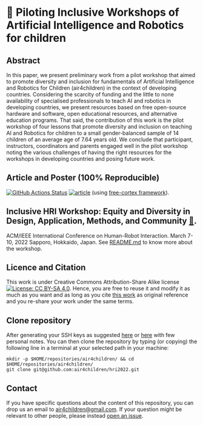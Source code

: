 # :page_facing_up: Piloting Inclusive Workshops of Artificial Intelligence and Robotics for children 
## Abstract
In this paper, we present preliminary work from a pilot workshop that aimed to promote diversity and inclusion for fundamentals of Artificial Intelligence and Robotics for Children (air4children) in the context of developing countries.
Considering the scarcity of funding and the little to none availability of specialised professionals to teach AI and robotics in developing countries, we present resources based on free open-source hardware and software, open educational resources, and alternative education programs.
That said, the contribution of this work is the pilot workshop of four lessons that promote diversity and inclusion on teaching AI and Robotics for children to a small gender-balanced sample of 14 children of an average age of 7.64 years old.
We conclude that participant, instructors, coordinators and parents engaged well in the pilot workshop noting the various challenges of having the right resources for the workshops in developing countries and posing future work.

## Article and Poster (100% Reproducible)
[![GitHub Actions Status](https://github.com/air4children/hri2022/workflows/CITEX/badge.svg)](https://github.com/air4children/hri2022/actions) [![article](https://img.shields.io/badge/read-article-blue.svg)](https://github.com/air4children/hri2022/blob/pdfs/workshop-paper.pdf) (using [free-cortex framework](https://github.com/free-cortex/framework)).



## Inclusive HRI Workshop: Equity and Diversity in Design, Application, Methods, and Community  [:link:](https://sites.google.com/view/dei-hri-2022/home).
ACM/IEEE International Conference on Human-Robot Interaction. 
March 7-10, 2022 Sapporo, Hokkaido, Japan. 
See [README.md](resources/workshop/README.md) to know more about the workshop.

## Licence and Citation 
This work is under Creative Commons Attribution-Share Alike license [![License: CC BY-SA 4.0](https://licensebuttons.net/l/by-sa/4.0/80x15.png)](https://creativecommons.org/licenses/by-sa/4.0/). 
Hence, you are free to reuse it and modify it as much as you want and as long as you cite [this work](https://github.com/air4children/hri2022) as original reference and you re-share your work under the same terms.

## Clone repository
After generating your SSH keys as suggested [here](https://docs.github.com/en/github/authenticating-to-github/generating-a-new-ssh-key-and-adding-it-to-the-ssh-agent) or [here](https://github.com/mxochicale/tools/blob/main/github/SSH.md) with few personal notes.
You can then clone the repository by typing (or copying) the following line in a terminal at your selected path in your machine:
```
mkdir -p $HOME/repositories/air4children/ && cd $HOME/repositories/air4children/
git clone git@github.com:air4children/hri2022.git
```

## Contact 
If you have specific questions about the content of this repository, you can drop us an email to [air4children@gmail.com](mailto:air4children@gmail.com?subject="[questions]").
If your question might be relevant to other people, please instead [open an issue](https://github.com/air4children/hri2022/issues).